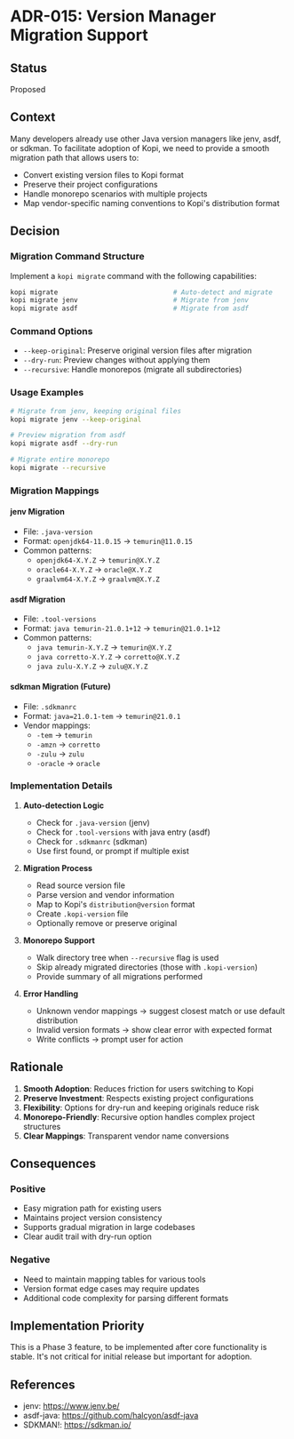 # ADR-015: Version Manager Migration Support

## Status

Proposed

## Context

Many developers already use other Java version managers like jenv, asdf, or sdkman. To facilitate adoption of Kopi, we need to provide a smooth migration path that allows users to:

- Convert existing version files to Kopi format
- Preserve their project configurations
- Handle monorepo scenarios with multiple projects
- Map vendor-specific naming conventions to Kopi's distribution format

## Decision

### Migration Command Structure

Implement a `kopi migrate` command with the following capabilities:

```bash
kopi migrate                             # Auto-detect and migrate
kopi migrate jenv                        # Migrate from jenv
kopi migrate asdf                        # Migrate from asdf
```

### Command Options

- `--keep-original`: Preserve original version files after migration
- `--dry-run`: Preview changes without applying them
- `--recursive`: Handle monorepos (migrate all subdirectories)

### Usage Examples

```bash
# Migrate from jenv, keeping original files
kopi migrate jenv --keep-original

# Preview migration from asdf
kopi migrate asdf --dry-run

# Migrate entire monorepo
kopi migrate --recursive
```

### Migration Mappings

#### jenv Migration

- File: `.java-version`
- Format: `openjdk64-11.0.15` → `temurin@11.0.15`
- Common patterns:
  - `openjdk64-X.Y.Z` → `temurin@X.Y.Z`
  - `oracle64-X.Y.Z` → `oracle@X.Y.Z`
  - `graalvm64-X.Y.Z` → `graalvm@X.Y.Z`

#### asdf Migration

- File: `.tool-versions`
- Format: `java temurin-21.0.1+12` → `temurin@21.0.1+12`
- Common patterns:
  - `java temurin-X.Y.Z` → `temurin@X.Y.Z`
  - `java corretto-X.Y.Z` → `corretto@X.Y.Z`
  - `java zulu-X.Y.Z` → `zulu@X.Y.Z`

#### sdkman Migration (Future)

- File: `.sdkmanrc`
- Format: `java=21.0.1-tem` → `temurin@21.0.1`
- Vendor mappings:
  - `-tem` → `temurin`
  - `-amzn` → `corretto`
  - `-zulu` → `zulu`
  - `-oracle` → `oracle`

### Implementation Details

1. **Auto-detection Logic**
   - Check for `.java-version` (jenv)
   - Check for `.tool-versions` with java entry (asdf)
   - Check for `.sdkmanrc` (sdkman)
   - Use first found, or prompt if multiple exist

2. **Migration Process**
   - Read source version file
   - Parse version and vendor information
   - Map to Kopi's `distribution@version` format
   - Create `.kopi-version` file
   - Optionally remove or preserve original

3. **Monorepo Support**
   - Walk directory tree when `--recursive` flag is used
   - Skip already migrated directories (those with `.kopi-version`)
   - Provide summary of all migrations performed

4. **Error Handling**
   - Unknown vendor mappings → suggest closest match or use default distribution
   - Invalid version formats → show clear error with expected format
   - Write conflicts → prompt user for action

## Rationale

1. **Smooth Adoption**: Reduces friction for users switching to Kopi
2. **Preserve Investment**: Respects existing project configurations
3. **Flexibility**: Options for dry-run and keeping originals reduce risk
4. **Monorepo-Friendly**: Recursive option handles complex project structures
5. **Clear Mappings**: Transparent vendor name conversions

## Consequences

### Positive

- Easy migration path for existing users
- Maintains project version consistency
- Supports gradual migration in large codebases
- Clear audit trail with dry-run option

### Negative

- Need to maintain mapping tables for various tools
- Version format edge cases may require updates
- Additional code complexity for parsing different formats

## Implementation Priority

This is a Phase 3 feature, to be implemented after core functionality is stable. It's not critical for initial release but important for adoption.

## References

- jenv: https://www.jenv.be/
- asdf-java: https://github.com/halcyon/asdf-java
- SDKMAN!: https://sdkman.io/
